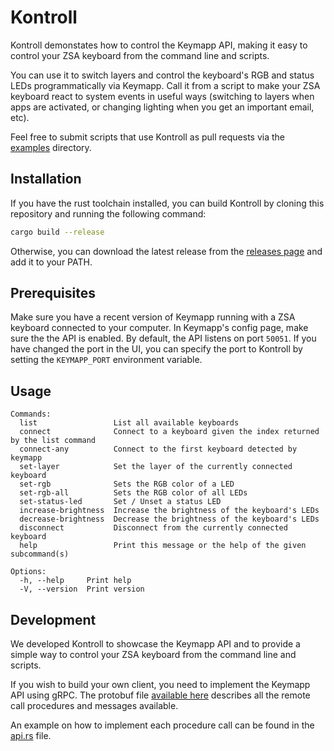 # Kontroll
Kontroll demonstates how to control the Keymapp API, making it easy to control your ZSA keyboard from the command line and scripts.

You can use it to switch layers and control the keyboard's RGB and status LEDs programmatically via Keymapp. Call it from a script to make your ZSA keyboard react to system events in useful ways (switching to layers when apps are activated, or changing lighting when you get an important email, etc).

Feel free to submit scripts that use Kontroll as pull requests via the [examples](examples/) directory.

## Installation
If you have the rust toolchain installed, you can build Kontroll by cloning this repository and running the following command:
```bash
cargo build --release
```
Otherwise, you can download the latest release from the [releases page](https://github.com/zsa/kontroll/releases) and add it to your PATH.

## Prerequisites
Make sure you have a recent version of Keymapp running with a ZSA keyboard connected to your computer. In Keymapp's config page, make sure the the API is enabled. By default, the API listens on port `50051`. If you have changed the port in the UI, you can specify the port to Kontroll by setting the `KEYMAPP_PORT` environment variable.

## Usage
```
Commands:
  list                 List all available keyboards
  connect              Connect to a keyboard given the index returned by the list command
  connect-any          Connect to the first keyboard detected by keymapp
  set-layer            Set the layer of the currently connected keyboard
  set-rgb              Sets the RGB color of a LED
  set-rgb-all          Sets the RGB color of all LEDs
  set-status-led       Set / Unset a status LED
  increase-brightness  Increase the brightness of the keyboard's LEDs
  decrease-brightness  Decrease the brightness of the keyboard's LEDs
  disconnect           Disconnect from the currently connected keyboard
  help                 Print this message or the help of the given subcommand(s)

Options:
  -h, --help     Print help
  -V, --version  Print version
```

## Development
We developed Kontroll to showcase the Keymapp API and to provide a simple way to control your ZSA keyboard from the command line and scripts.

If you wish to build your own client, you need to implement the Keymapp API using gRPC. The protobuf file [available here](proto/keymapp.proto) describes all the remote call procedures and messages available.

An example on how to implement each procedure call can be found in the [api.rs](src/api.rs) file.
